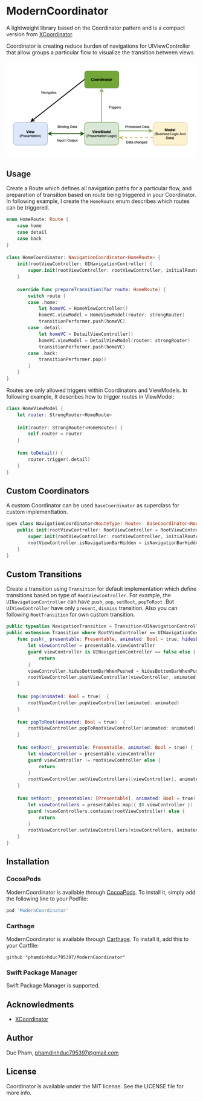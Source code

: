 # ModernCoordinator

A lightweight library based on the Coordinator pattern and is a compact version from [XCoordinator](https://github.com/quickbirdstudios/XCoordinator).

Coordinator is creating reduce burden of navigations for UIViewController that allow groups a particular flow to visualize the transition between views.

![alt text](Images/MVVM-C.png?raw=true)


## Usage

Create a Route which defines all navigation paths for a particular flow, and preparation of transition based on route being triggered in your Coordinator. 
In following example, I create the `HomeRoute` enum describes which routes can be triggered.

```swift
enum HomeRoute: Route {    
    case home
    case detail
    case back
}

class HomeCoordinator: NavigationCoordinator<HomeRoute> {
    init(rootViewController: UINavigationController) {
        super.init(rootViewController: rootViewController, initialRoute: .home)
    }
    
    override func prepareTransition(for route: HomeRoute) {
        switch route {
        case .home:
            let homeVC = HomeViewController()
            homeVC.viewModel = HomeViewModel(router: strongRouter)
            transitionPerformer.push(homeVC)
        case .detail:
            let homeVC = DetailViewController()
            homeVC.viewModel = DetailViewModel(router: strongRouter)
            transitionPerformer.push(homeVC)
        case .back:
            transitionPerformer.pop()
        }
    }
}

```

Routes are only allowed triggers within Coordinators and ViewModels. In following example, It describes how to trigger routes in ViewModel:

```swift
class HomeViewModel {
    let router: StrongRouter<HomeRoute>

    init(router: StrongRouter<HomeRoute>) {
        self.router = router
    }

    func toDetail() {
        router.trigger(.detail)
    }
}
```

## Custom Coordinators

A custom Coordinator can be used `BaseCoordinator` as superclass for custom implementtation.

```swift
open class NavigationCoordinator<RouteType: Route>: BaseCoordinator<RouteType, NavigationTransition> {
    public init(rootViewController: RootViewController = RootViewController(), isNavigationBarHidden: Bool = false, initialRoute: RouteType...) {
        super.init(rootViewController: rootViewController, initialRoute: initialRoute)
        rootViewController.isNavigationBarHidden = isNavigationBarHidden
    }
}
```
## Custom Transitions

Create a transition using `Transition` for default implementation which define transitions based on type of `RootViewController`.
For example, the `UINavigationController` can have `push`, `pop`, `setRoot`, `popToRoot` .But `UIViewController` have only `present`, `dismiss` transition. Also you can following `RootTransition` for own custom transition.


```swift
public typealias NavigationTransition = Transition<UINavigationController>
public extension Transition where RootViewController == UINavigationController {
    func push(_ presentable: Presentable, animated: Bool = true, hidesBottomBarWhenPushed: Bool = false) {
        let viewController = presentable.viewController
        guard viewController is UINavigationController == false else {
            return
        }
        viewController.hidesBottomBarWhenPushed = hidesBottomBarWhenPushed
        rootViewController.pushViewController(viewController, animated: animated)
    }
    
    func pop(animated: Bool = true)  {
        rootViewController.popViewController(animated: animated)
    }
    
    func popToRoot(animated: Bool = true)  {
        rootViewController.popToRootViewController(animated: animated)
    }
    
    func setRoot(_ presentable: Presentable, animated: Bool = true) {
        let viewController = presentable.viewController
        guard viewController != rootViewController else {
            return
        }
        rootViewController.setViewControllers([viewController], animated: animated)
    }
    
    func setRoot(_ presentables: [Presentable], animated: Bool = true) {
        let viewControllers = presentables.map({ $0.viewController })
        guard !viewControllers.contains(rootViewController) else {
            return
        }
        rootViewController.setViewControllers(viewControllers, animated: animated)
    }
}
```

## Installation

### CocoaPods
ModernCoordinator is available through [CocoaPods](https://cocoapods.org). To install
it, simply add the following line to your Podfile:

```ruby
pod 'ModernCoordinator'
```

### Carthage
ModernCoordinator is available through [Carthage](https://github.com/Carthage/Carthage). To install it, add this to your Cartfile: 

```
github "phamdinhduc795397/ModernCoordinator"
```

### Swift Package Manager
Swift Package Manager is supported.

## Acknowledments
- [XCoordinator](https://github.com/quickbirdstudios/XCoordinator)

## Author

Duc Pham, phamdinhduc795397@gmail.com

## License

Coordinator is available under the MIT license. See the LICENSE file for more info.
